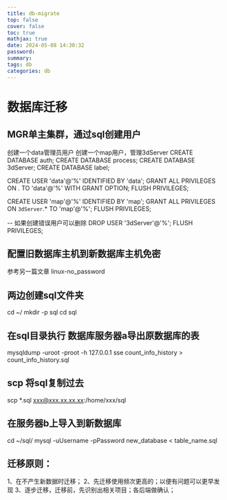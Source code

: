 ```yaml
---
title: db-migrate
top: false
cover: false
toc: true
mathjax: true
date: 2024-05-08 14:30:32
password:
summary:
tags: db
categories: db
---
```

# 数据库迁移

## MGR单主集群，通过sql创建用户
创建一个data管理员用户
创建一个map用户，管理3dServer
CREATE DATABASE auth;
CREATE DATABASE process;
CREATE DATABASE 3dServer;
CREATE DATABASE label;

CREATE USER 'data'@'%' IDENTIFIED BY 'data';
GRANT ALL PRIVILEGES ON *.* TO 'data'@'%' WITH GRANT OPTION;
FLUSH PRIVILEGES;

CREATE USER 'map'@'%' IDENTIFIED BY 'map';
GRANT ALL PRIVILEGES ON `3dServer`.* TO 'map'@'%';
FLUSH PRIVILEGES;

-- 如果创建错误用户可以删除
DROP USER '3dServer'@'%';
FLUSH PRIVILEGES;

## 配置旧数据库主机到新数据库主机免密
参考另一篇文章 linux-no_password


## 两边创建sql文件夹
cd ~/
mkdir -p sql
cd sql
## 在sql目录执行 数据库服务器a导出原数据库的表
mysqldump -uroot -proot -h 127.0.0.1 sse count_info_history > count_info_history.sql
## scp 将sql复制过去
scp *.sql xxx@xxx.xx.xx.xx:/home/xxx/sql
## 在服务器b上导入到新数据库
cd ~/sql/
mysql -uUsername -pPassword new_database < table_name.sql

## 迁移原则：
1、在不产生新数据时迁移；
2、先迁移使用频次更高的；以便有问题可以更早发现
3、逐步迁移，迁移前，先识别出相关项目；各后端做确认；